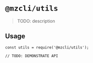 # `@mzcli/utils`

> TODO: description

## Usage

```
const utils = require('@mzcli/utils');

// TODO: DEMONSTRATE API
```
